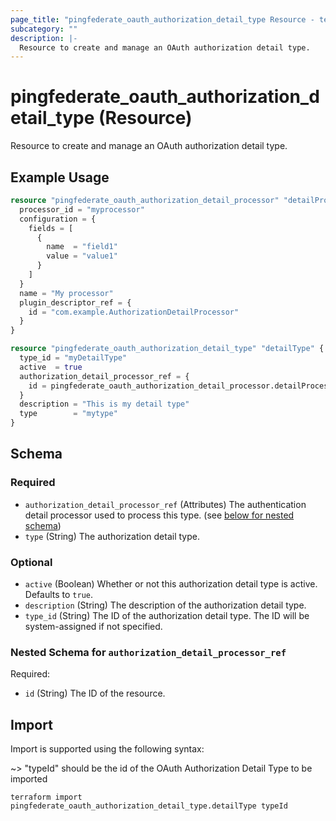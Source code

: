 ```yaml
---
page_title: "pingfederate_oauth_authorization_detail_type Resource - terraform-provider-pingfederate"
subcategory: ""
description: |-
  Resource to create and manage an OAuth authorization detail type.
---
```


# pingfederate_oauth_authorization_detail_type (Resource)

Resource to create and manage an OAuth authorization detail type.

## Example Usage

```terraform
resource "pingfederate_oauth_authorization_detail_processor" "detailProcessor" {
  processor_id = "myprocessor"
  configuration = {
    fields = [
      {
        name  = "field1"
        value = "value1"
      }
    ]
  }
  name = "My processor"
  plugin_descriptor_ref = {
    id = "com.example.AuthorizationDetailProcessor"
  }
}

resource "pingfederate_oauth_authorization_detail_type" "detailType" {
  type_id = "myDetailType"
  active  = true
  authorization_detail_processor_ref = {
    id = pingfederate_oauth_authorization_detail_processor.detailProcessor.processor_id
  }
  description = "This is my detail type"
  type        = "mytype"
}
```

<!-- schema generated by tfplugindocs -->
## Schema

### Required

- `authorization_detail_processor_ref` (Attributes) The authentication detail processor used to process this type. (see [below for nested schema](#nestedatt--authorization_detail_processor_ref))
- `type` (String) The authorization detail type.

### Optional

- `active` (Boolean) Whether or not this authorization detail type is active. Defaults to `true`.
- `description` (String) The description of the authorization detail type.
- `type_id` (String) The ID of the authorization detail type. The ID will be system-assigned if not specified.

<a id="nestedatt--authorization_detail_processor_ref"></a>
### Nested Schema for `authorization_detail_processor_ref`

Required:

- `id` (String) The ID of the resource.

## Import

Import is supported using the following syntax:

~> "typeId" should be the id of the OAuth Authorization Detail Type to be imported

```shell
terraform import pingfederate_oauth_authorization_detail_type.detailType typeId
```
